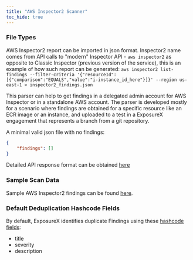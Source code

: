 ```yaml
---
title: "AWS Inspector2 Scanner"
toc_hide: true
---
```


### File Types
AWS Inspector2 report can be imported in json format. Inspector2 name comes from API calls to "modern" Inspector API - `aws inspector2` as opposite to Classic Inspector (previous version of the service), this is an example of how such report can be generated: `aws inspector2 list-findings --filter-criteria '{"resourceId":[{"comparison":"EQUALS","value":"i-instance_id_here"}]}' --region us-east-1 > inspector2_findings.json`


This parser can help to get findings in a delegated admin account for AWS Inspector or in a standalone AWS account. The parser is developed mostly for a scenario where findings are obtained for a specific resource like an ECR image or an instance, and uploaded to a test in a ExposureX engagement that represents a branch from a git repository.


A minimal valid json file with no findings:

```json
{
    "findings": []
}
```

Detailed API response format can be obtained [here](https://docs.aws.amazon.com/inspector/v2/APIReference/API_Finding.html)

### Sample Scan Data
Sample AWS Inspector2 findings can be found [here](https://github.com/ExposureX/django-ExposureX/tree/master/unittests/scans/aws_inspector2).

### Default Deduplication Hashcode Fields
By default, ExposureX identifies duplicate Findings using these [hashcode fields](https://docs.exposurex.com/en/working_with_findings/finding_deduplication/about_deduplication/):

- title
- severity
- description

